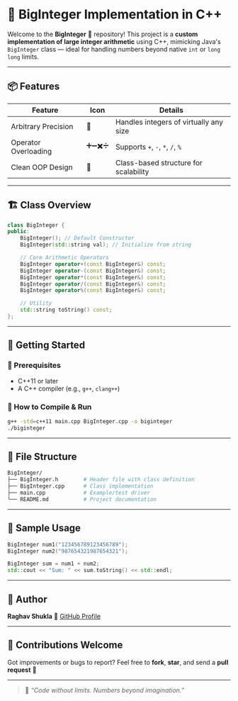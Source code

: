 
# 🔢 BigInteger Implementation in C++

Welcome to the **BigInteger** 🚀 repository! This project is a **custom implementation of large integer arithmetic** using C++, mimicking Java's `BigInteger` class — ideal for handling numbers beyond native `int` or `long long` limits.

---

## 📦 Features

| **Feature**         | **Icon** | **Details**                                |
|---------------------|----------|--------------------------------------------|
| Arbitrary Precision | 🧠       | Handles integers of virtually any size     |
| Operator Overloading | ➕➖✖️➗  | Supports `+`, `-`, `*`, `/`, `%`            |
| Clean OOP Design     | 🧱       | Class-based structure for scalability      |

---

## 🏗️ Class Overview

```cpp
class BigInteger {
public:
    BigInteger(); // Default Constructor
    BigInteger(std::string val); // Initialize from string

    // Core Arithmetic Operators
    BigInteger operator+(const BigInteger&) const;
    BigInteger operator-(const BigInteger&) const;
    BigInteger operator*(const BigInteger&) const;
    BigInteger operator/(const BigInteger&) const;
    BigInteger operator%(const BigInteger&) const;

    // Utility
    std::string toString() const;
};
````

---

## 🚀 Getting Started

### 🔧 Prerequisites

* C++11 or later
* A C++ compiler (e.g., `g++`, `clang++`)

### 🧪 How to Compile & Run

```bash
g++ -std=c++11 main.cpp BigInteger.cpp -o biginteger
./biginteger
```

---

## 📂 File Structure

```bash
BigInteger/
├── BigInteger.h        # Header file with class definition
├── BigInteger.cpp      # Class implementation
├── main.cpp            # Example/test driver
└── README.md           # Project documentation
```

---

## 🧪 Sample Usage

```cpp
BigInteger num1("123456789123456789");
BigInteger num2("987654321987654321");

BigInteger sum = num1 + num2;
std::cout << "Sum: " << sum.toString() << std::endl;
```
---

## 👤 Author

**Raghav Shukla**
📌 [GitHub Profile](https://github.com/raghavshuklaofficial)

---

## 🙌 Contributions Welcome

Got improvements or bugs to report?
Feel free to **fork**, **star**, and send a **pull request** 🚀

---

> 💬 *“Code without limits. Numbers beyond imagination.”*

```
